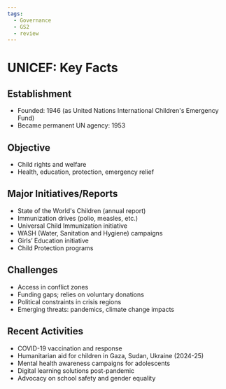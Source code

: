 ```yaml
---
tags:
  - Governance
  - GS2
  - review
---
```

# UNICEF: Key Facts

## Establishment
- Founded: 1946 (as United Nations International Children's Emergency Fund)
- Became permanent UN agency: 1953

## Objective
- Child rights and welfare
- Health, education, protection, emergency relief

## Major Initiatives/Reports
- State of the World's Children (annual report)
- Immunization drives (polio, measles, etc.)
- Universal Child Immunization initiative
- WASH (Water, Sanitation and Hygiene) campaigns
- Girls’ Education initiative
- Child Protection programs

## Challenges
- Access in conflict zones
- Funding gaps; relies on voluntary donations
- Political constraints in crisis regions
- Emerging threats: pandemics, climate change impacts

## Recent Activities
- COVID-19 vaccination and response
- Humanitarian aid for children in Gaza, Sudan, Ukraine (2024-25)
- Mental health awareness campaigns for adolescents
- Digital learning solutions post-pandemic
- Advocacy on school safety and gender equality

